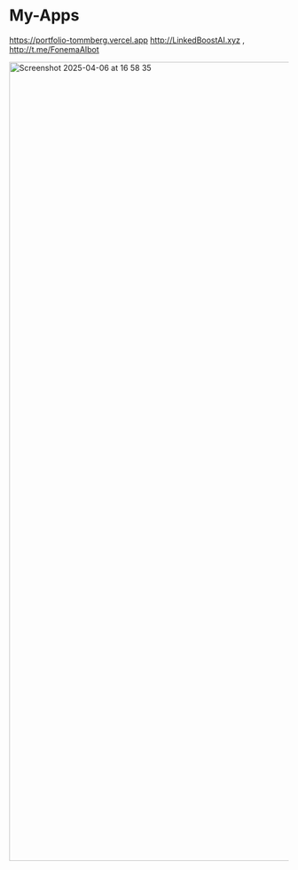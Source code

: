 # My-Apps

https://portfolio-tommberg.vercel.app
http://LinkedBoostAI.xyz , 
http://t.me/FonemaAIbot

<img width="1440" alt="Screenshot 2025-04-06 at 16 58 35" src="https://github.com/user-attachments/assets/67598f13-0265-4f06-924a-57cf245327ac" />
